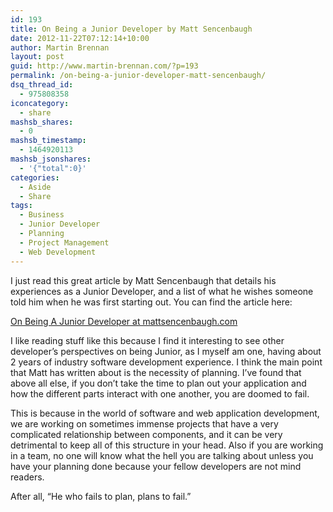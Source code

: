 ```yaml
---
id: 193
title: On Being a Junior Developer by Matt Sencenbaugh
date: 2012-11-22T07:12:14+10:00
author: Martin Brennan
layout: post
guid: http://www.martin-brennan.com/?p=193
permalink: /on-being-a-junior-developer-matt-sencenbaugh/
dsq_thread_id:
  - 975808358
iconcategory:
  - share
mashsb_shares:
  - 0
mashsb_timestamp:
  - 1464920113
mashsb_jsonshares:
  - '{"total":0}'
categories:
  - Aside
  - Share
tags:
  - Business
  - Junior Developer
  - Planning
  - Project Management
  - Web Development
---
```

I just read this great article by Matt Sencenbaugh that details his experiences as a Junior Developer, and a list of what he wishes someone told him when he was first starting out. You can find the article here:

[On Being A Junior Developer at mattsencenbaugh.com](http://mattsencenbaugh.com/on-being-a-junior-developer/)<!--more-->

I like reading stuff like this because I find it interesting to see other developer&#8217;s perspectives on being Junior, as I myself am one, having about 2 years of industry software development experience. I think the main point that Matt has written about is the necessity of planning. I&#8217;ve found that above all else, if you don&#8217;t take the time to plan out your application and how the different parts interact with one another, you are doomed to fail.

This is because in the world of software and web application development, we are working on sometimes immense projects that have a very complicated relationship between components, and it can be very detrimental to keep all of this structure in your head. Also if you are working in a team, no one will know what the hell you are talking about unless you have your planning done because your fellow developers are not mind readers.

After all, &#8220;He who fails to plan, plans to fail.&#8221;
